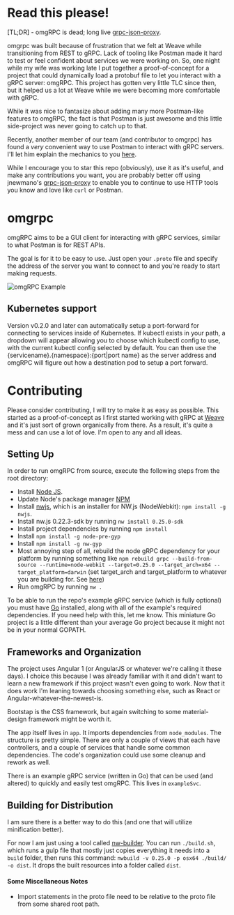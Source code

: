 # Read this please!

[TL;DR] - omgRPC is dead; long live [grpc-json-proxy](https://github.com/jnewmano/grpc-json-proxy).

omgrpc was built because of frustration that we felt at Weave while transitioning from REST to gRPC. Lack of tooling like Postman made it hard to test or feel confident about services we were working on. So, one night while my wife was working late I put together a proof-of-concept for a project that could dynamically load a protobuf file to let you interact with a gRPC server: omgRPC. This project has gotten very little TLC since then, but it helped us a lot at Weave while we were becoming more comfortable with gRPC. 

While it was nice to fantasize about adding many more Postman-like features to omgRPC, the fact is that Postman is just awesome and this little side-project was never going to catch up to that. 

Recently, another member of our team (and contributor to omgrpc) has found a _very_ convenient way to use Postman to interact with gRPC servers. I'll let him explain the mechanics to you [here](https://medium.com/@jnewmano/grpc-postman-173b62a64341). 

While I encourage you to star this repo (obviously), use it as it's useful, and make any contributions you want, you are probably better off using jnewmano's [grpc-json-proxy](https://github.com/jnewmano/grpc-json-proxy) to enable you to continue to use HTTP tools you know and love like `curl` or Postman.

# omgrpc

omgRPC aims to be a GUI client for interacting with gRPC services, similar to what Postman is for REST APIs.

The goal is for it to be easy to use. Just open your `.proto` file and specify the address of the server you want to connect to and you're ready to start making requests.

![omgRPC Example](http://shldz.us/omgrpc/omgrpc.gif "omgRPC Example")

## Kubernetes support

Version v0.2.0 and later can automatically setup a port-forward for connecting to services inside of Kubernetes. If kubectl exists in your path, a dropdown will appear allowing you to choose which kubectl config to use, with the current kubectl config selected by default. You can then use the {servicename}.{namespace}:{port|port name} as the server address and omgRPC will figure out how a destination pod to setup a port forward.

# Contributing

Please consider contributing, I will try to make it as easy as possible. This started as a proof-of-concept as I first started working with gRPC at [Weave](https://getweave.com) and it's just sort of grown organically from there. As a result, it's quite a mess and can use a lot of love. I'm open to any and all ideas.

## Setting Up

In order to run omgRPC from source, execute the following steps from the root directory:

* Install [Node JS](https://nodejs.org/en/download/).
* Update Node's package manager [NPM](https://docs.npmjs.com/getting-started/installing-node)
* Install [nwjs](https://www.npmjs.com/package/nwjs), which is an installer for NW.js (NodeWebkit): `npm install -g nwjs`.
* Install nw.js 0.22.3-sdk by running `nw install 0.25.0-sdk`
* Install project dependencies by running `npm install`
* Install `npm install -g node-pre-gyp`
* Install `npm install -g nw-gyp`
* Most annoying step of all, rebuild the node gRPC dependency for your platform by running something like `npm rebuild grpc --build-from-source --runtime=node-webkit --target=0.25.0 --target_arch=x64 --target_platform=darwin` (set target\_arch and target\_platform to whatever you are building for. See [here](https://github.com/mapbox/node-pre-gyp))
* Run omgRPC by running `nw .`

To be able to run the repo's example gRPC service (which is fully optional) you must have [Go](https://golang.org/) installed, along with all of the example's required dependencies. If you need help with this, let me know. This miniature Go project is a little different than your average Go project because it might not be in your normal GOPATH.

## Frameworks and Organization

The project uses Angular 1 (or AngularJS or whatever we're calling it these days). I choice this because I was already familiar with it and didn't want to learn a new framework if this project wasn't even going to work. Now that it does work I'm leaning towards choosing something else, such as React or Angular-whatever-the-newest-is.

Bootstap is the CSS framework, but again switching to some material-design framework might be worth it.

The app itself lives in `app`. It imports dependencies from `node_modules`. The structure is pretty simple. There are only a couple of views that each have controllers, and a couple of services that handle some common dependencies. The code's organization could use some cleanup and rework as well.

There is an example gRPC service (written in Go) that can be used (and altered) to quickly and easily test omgRPC. This lives in `exampleSvc`.

## Building for Distribution

I am sure there is a better way to do this (and one that will utilize minification better). 

For now I am just using a tool called [nw-builder](https://github.com/nwjs-community/nw-builder). You can run `./build.sh`, which runs a gulp file that mostly just copies everything it needs into a `build` folder, then runs this command: `nwbuild -v 0.25.0 -p osx64 ./build/ -o dist`. It drops the built resources into a folder called `dist`.

#### Some Miscellaneous Notes
* Import statements in the proto file need to be relative to the proto file from some shared root path.
